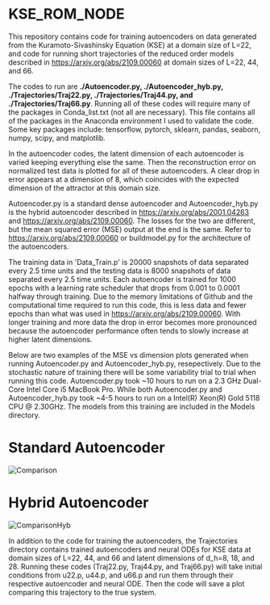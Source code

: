 # KSE_ROM_NODE

This repository contains code for training autoencoders on data generated from the Kuramoto-Sivashinsky Equation (KSE) at a domain size of L=22, and code for running short trajectories of the reduced order models described in https://arxiv.org/abs/2109.00060 at domain sizes of L=22, 44, and 66.

The codes to run are **./Autoencoder.py, ./Autoencoder_hyb.py, ./Trajectories/Traj22.py, ./Trajectories/Traj44.py, and ./Trajectories/Traj66.py**. Running all of these codes will require many of the packages in Conda_list.txt (not all are necessary). This file contains all of the packages in the Anaconda environment I used to validate the code. Some key packages include: tensorflow, pytorch, sklearn, pandas, seaborn, numpy, scipy, and matplotlib.

In the autoencoder codes, the latent dimension of each autoencoder is varied keeping everything else the same. Then the reconstruction error on normalized test data is plotted for all of these autoencoders. A clear drop in error appears at a dimension of 8, which coincides with the expected dimension of the attractor at this domain size.

Autoencoder.py is a standard dense autoencoder and Autoencoder_hyb.py is the hybrid autoencoder described in https://arxiv.org/abs/2001.04263 and https://arxiv.org/abs/2109.00060. The losses for the two are different, but the mean squared error (MSE) output at the end is the same. Refer to https://arxiv.org/abs/2109.00060 or buildmodel.py for the architecture of the autoencoders.

The training data in 'Data_Train.p' is 20000 snapshots of data separated every 2.5 time units and the testing data is 8000 snapshots of data separated every 2.5 time units. Each autoencoder is trained for 1000 epochs with a learning rate scheduler that drops from 0.001 to 0.0001 halfway through training. Due to the memory limitations of Github and the computational time required to run this code, this is less data and fewer epochs than what was used in https://arxiv.org/abs/2109.00060. With longer training and more data the drop in error becomes more pronounced because the autoencoder performance often tends to slowly increase at higher latent dimensions.

Below are two examples of the MSE vs dimension plots generated when running Autoencoder.py and Autoencoder_hyb.py, resepectively. Due to the stochastic nature of training there will be some variability trial to trial when running this code. Autoencoder.py took ~10 hours to run on a 2.3 GHz Dual-Core Intel Core i5 MacBook Pro. While both Autoencoder.py and Autoencoder_hyb.py took ~4-5 hours to run on a Intel(R) Xeon(R) Gold 5118 CPU @ 2.30GHz. The models from this training are included in the Models directory.

# Standard Autoencoder
![Comparison](https://user-images.githubusercontent.com/46662557/171653547-c6842626-1877-4a7a-bdec-ce43088709de.png)


# Hybrid Autoencoder
![ComparisonHyb](https://user-images.githubusercontent.com/46662557/171655158-29cf83f0-5c3c-4225-bcca-07082246d951.png)

In addition to the code for training the autoencoders, the Trajectories directory contains trained autoencoders and neural ODEs for KSE data at domain sizes of L=22, 44, and 66 and latent dimensions of d_h=8, 18, and 28. Running these codes (Traj22.py, Traj44.py, and Traj66.py) will take initial conditions from u22.p, u44.p, and u66.p and run them through their respective autoencoder and neural ODE. Then the code will save a plot comparing this trajectory to the true system.
